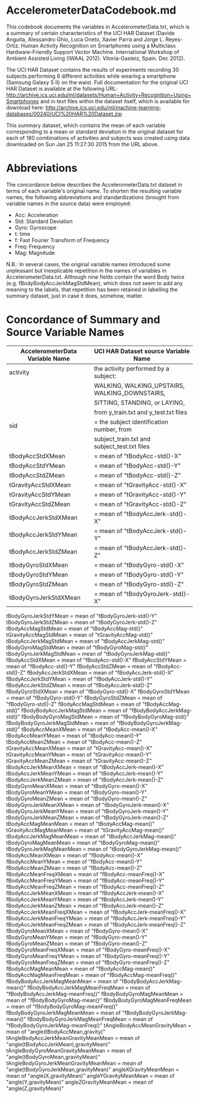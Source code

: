 # AccelerometerDataCodebook.md

This codebook documents the variables in AccelerometerData.txt, which is a summary of
certain characteristics of the UCI HAR Dataset (Davide Anguita, Alessandro Ghio, 
Luca Oneto, Xavier Parra and Jorge L. Reyes-Ortiz. Human Activity Recognition on 
Smartphones using a Multiclass Hardware-Friendly Support Vector Machine. International 
Workshop of Ambient Assisted Living (IWAAL 2012). Vitoria-Gasteiz, Spain. Dec 2012).

The UCI HAR Dataset contains the results of experiments recording 30 subjects performing 
6 different activities while wearing a smartphone (Samsung Galaxy S II) on the waist.
Full documentation for the original UCI HAR Dataset is available at the following URL:
http://archive.ics.uci.edu/ml/datasets/Human+Activity+Recognition+Using+Smartphones
and in text files within the dataset itself, which is available for download here:
http://archive.ics.uci.edu/ml/machine-learning-databases/00240/UCI%20HAR%20Dataset.zip

This summary dataset, which contains the mean of each variable corresponding to a mean
or standard deviation in the original dataset for each of 180 combinations of 
activities and subjects was created using data downloaded on Sun Jan 25 11:27:30 2015 
from the URL above.  

# Abbreviations
The concordance below describes the AccelerometerData.txt dataset in terms of each 
variable's original name.  To shorten the resulting variable names, the following 
abbreviations and standardizations (brought from variable names in the source data)
were employed:

* Acc: Acceleration
* Std: Standard Deviation
* Gyro: Gyroscope
* t: time
* f: Fast Fourier Transform of Frequency
* Freq: Frequency
* Mag: Magnitude

N.B.: In several cases, the original variable names introduced some unpleasant but inexplicable
repetition in the names of variables in AccelerometerData.txt.  Although nine 
fields contain the word Body twice (e.g. fBodyBodyAccJerkMagStdMean), which does not seem 
to add any meaning to the labels, that repetition has been retained in labelling
the summary dataset, just in case it does, somehow, matter.

# Concordance of Summary and Source Variable Names

AccelerometerData Variable Name|UCI HAR Dataset source Variable Name
-------------------------------------|------------------------------------------------
activity|the activity performed by a subject:
                                     |   WALKING, WALKING_UPSTAIRS, WALKING_DOWNSTAIRS,
                                     |   SITTING, STANDING, or LAYING, 
                                     |   from y_train.txt and y_test.txt files
sid                                  | = the subject identification number, from
                                     |   subject_train.txt and subject_test.txt files
tBodyAccStdXMean                     | = mean of "tBodyAcc-std()-X"
tBodyAccStdYMean                     | = mean of "tBodyAcc-std()-Y"
tBodyAccStdZMean                     | = mean of "tBodyAcc-std()-Z"
tGravityAccStdXMean                  | = mean of "tGravityAcc-std()-X"
tGravityAccStdYMean                  | = mean of "tGravityAcc-std()-Y"
tGravityAccStdZMean                  | = mean of "tGravityAcc-std()-Z"
tBodyAccJerkStdXMean                 | = mean of "tBodyAccJerk-std()-X"
tBodyAccJerkStdYMean                 | = mean of "tBodyAccJerk-std()-Y"
tBodyAccJerkStdZMean                 | = mean of "tBodyAccJerk-std()-Z"
tBodyGyroStdXMean                    | = mean of "tBodyGyro-std()-X"
tBodyGyroStdYMean                    | = mean of "tBodyGyro-std()-Y"
tBodyGyroStdZMean                    | = mean of "tBodyGyro-std()-Z"
tBodyGyroJerkStdXMean                | = mean of "tBodyGyroJerk-std()-X"
tBodyGyroJerkStdYMean                 = mean of "tBodyGyroJerk-std()-Y"
tBodyGyroJerkStdZMean                 = mean of "tBodyGyroJerk-std()-Z"
tBodyAccMagStdMean                    = mean of "tBodyAccMag-std()"
tGravityAccMagStdMean                 = mean of "tGravityAccMag-std()"
tBodyAccJerkMagStdMean                = mean of "tBodyAccJerkMag-std()"
tBodyGyroMagStdMean                   = mean of "tBodyGyroMag-std()"
tBodyGyroJerkMagStdMean               = mean of "tBodyGyroJerkMag-std()"
fBodyAccStdXMean                      = mean of "fBodyAcc-std()-X"
fBodyAccStdYMean                      = mean of "fBodyAcc-std()-Y"
fBodyAccStdZMean                      = mean of "fBodyAcc-std()-Z"
fBodyAccJerkStdXMean                  = mean of "fBodyAccJerk-std()-X"
fBodyAccJerkStdYMean                  = mean of "fBodyAccJerk-std()-Y"
fBodyAccJerkStdZMean                  = mean of "fBodyAccJerk-std()-Z"
fBodyGyroStdXMean                     = mean of "fBodyGyro-std()-X"
fBodyGyroStdYMean                     = mean of "fBodyGyro-std()-Y"
fBodyGyroStdZMean                     = mean of "fBodyGyro-std()-Z"
fBodyAccMagStdMean                    = mean of "fBodyAccMag-std()"
fBodyBodyAccJerkMagStdMean            = mean of "fBodyBodyAccJerkMag-std()"
fBodyBodyGyroMagStdMean               = mean of "fBodyBodyGyroMag-std()"
fBodyBodyGyroJerkMagStdMean           = mean of "fBodyBodyGyroJerkMag-std()"
tBodyAccMeanXMean                     = mean of "tBodyAcc-mean()-X"
tBodyAccMeanYMean                     = mean of "tBodyAcc-mean()-Y"
tBodyAccMeanZMean                     = mean of "tBodyAcc-mean()-Z"
tGravityAccMeanXMean                  = mean of "tGravityAcc-mean()-X"
tGravityAccMeanYMean                  = mean of "tGravityAcc-mean()-Y"
tGravityAccMeanZMean                  = mean of "tGravityAcc-mean()-Z"
tBodyAccJerkMeanXMean                 = mean of "tBodyAccJerk-mean()-X"
tBodyAccJerkMeanYMean                 = mean of "tBodyAccJerk-mean()-Y"
tBodyAccJerkMeanZMean                 = mean of "tBodyAccJerk-mean()-Z"
tBodyGyroMeanXMean                    = mean of "tBodyGyro-mean()-X"
tBodyGyroMeanYMean                    = mean of "tBodyGyro-mean()-Y"
tBodyGyroMeanZMean                    = mean of "tBodyGyro-mean()-Z"
tBodyGyroJerkMeanXMean                = mean of "tBodyGyroJerk-mean()-X"
tBodyGyroJerkMeanYMean                = mean of "tBodyGyroJerk-mean()-Y"
tBodyGyroJerkMeanZMean                = mean of "tBodyGyroJerk-mean()-Z"
tBodyAccMagMeanMean                   = mean of "tBodyAccMag-mean()"
tGravityAccMagMeanMean                = mean of "tGravityAccMag-mean()"
tBodyAccJerkMagMeanMean               = mean of "tBodyAccJerkMag-mean()"
tBodyGyroMagMeanMean                  = mean of "tBodyGyroMag-mean()"
tBodyGyroJerkMagMeanMean              = mean of "tBodyGyroJerkMag-mean()"
fBodyAccMeanXMean                     = mean of "fBodyAcc-mean()-X"
fBodyAccMeanYMean                     = mean of "fBodyAcc-mean()-Y"
fBodyAccMeanZMean                     = mean of "fBodyAcc-mean()-Z"
fBodyAccMeanFreqXMean                 = mean of "fBodyAcc-meanFreq()-X"
fBodyAccMeanFreqYMean                 = mean of "fBodyAcc-meanFreq()-Y"
fBodyAccMeanFreqZMean                 = mean of "fBodyAcc-meanFreq()-Z"
fBodyAccJerkMeanXMean                 = mean of "fBodyAccJerk-mean()-X"
fBodyAccJerkMeanYMean                 = mean of "fBodyAccJerk-mean()-Y"
fBodyAccJerkMeanZMean                 = mean of "fBodyAccJerk-mean()-Z"
fBodyAccJerkMeanFreqXMean             = mean of "fBodyAccJerk-meanFreq()-X"
fBodyAccJerkMeanFreqYMean             = mean of "fBodyAccJerk-meanFreq()-Y"
fBodyAccJerkMeanFreqZMean             = mean of "fBodyAccJerk-meanFreq()-Z"
fBodyGyroMeanXMean                    = mean of "fBodyGyro-mean()-X"
fBodyGyroMeanYMean                    = mean of "fBodyGyro-mean()-Y"
fBodyGyroMeanZMean                    = mean of "fBodyGyro-mean()-Z"
fBodyGyroMeanFreqXMean                = mean of "fBodyGyro-meanFreq()-X"
fBodyGyroMeanFreqYMean                = mean of "fBodyGyro-meanFreq()-Y"
fBodyGyroMeanFreqZMean                = mean of "fBodyGyro-meanFreq()-Z"
fBodyAccMagMeanMean                   = mean of "fBodyAccMag-mean()"
fBodyAccMagMeanFreqMean               = mean of "fBodyAccMag-meanFreq()"
fBodyBodyAccJerkMagMeanMean           = mean of "fBodyBodyAccJerkMag-mean()"
fBodyBodyAccJerkMagMeanFreqMean       = mean of "fBodyBodyAccJerkMag-meanFreq()"
fBodyBodyGyroMagMeanMean              = mean of "fBodyBodyGyroMag-mean()"
fBodyBodyGyroMagMeanFreqMean          = mean of "fBodyBodyGyroMag-meanFreq()"
fBodyBodyGyroJerkMagMeanMean          = mean of "fBodyBodyGyroJerkMag-mean()"
fBodyBodyGyroJerkMagMeanFreqMean      = mean of "fBodyBodyGyroJerkMag-meanFreq()"
tAngleBodyAccMeanGravityMean          = mean of "angle(tBodyAccMean,gravity)"
tAngleBodyAccJerkMeanGravityMeanMean  = mean of "angle(tBodyAccJerkMean),gravityMean)"
tAngleBodyGyroMeanGravityMeanMean     = mean of "angle(tBodyGyroMean,gravityMean)"
tAngleBodyGyroJerkMeanGravityMeanMean = mean of "angle(tBodyGyroJerkMean,gravityMean)"
angleXGravityMeanMean                 = mean of "angle(X,gravityMean)"
angleYGravityMeanMean                 = mean of "angle(Y,gravityMean)"
angleZGravityMeanMean                 = mean of "angle(Z,gravityMean)"
